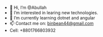 - 👋 Hi, I’m @Abullah
- 👀 I’m interested in learing new technologies.
- 🌱 I’m currently learning dotnet and angular
- 📫 Contact me on: binbean44@gmail.com
- Cell: +8801766803932

<!---
BinMamun/BinMamun is a ✨ special ✨ repository because its `README.md` (this file) appears on your GitHub profile.
You can click the Preview link to take a look at your changes.
--->
